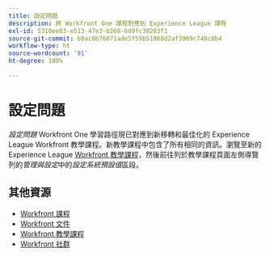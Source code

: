 ```yaml
---
title: 設定問題
description: 將 Workfront One 課程對應到 Experience League 課程
exl-id: 5310ee03-e513-47e3-b268-6d9fc30283f1
source-git-commit: b0ac8b76071ade5f59b51060d2af3909c740c8b4
workflow-type: ht
source-wordcount: '91'
ht-degree: 100%

---
```


# 設定問題

*設定問題* Workfront One 學習路徑現已對應到新移轉和最佳化的 Experience League Workfront 教學課程。新教學課程中包含了所有相同的資訊。瀏覽至新的 Experience League [Workfront 教學課程](https://experienceleague.adobe.com/docs/workfront-learn/tutorials-workfront/home.html)，然後前往列於教學課程頁面左側導覽列的&#x200B;*管理與設定*&#x200B;中的&#x200B;*設定系統預設值*&#x200B;區段。

## 其他資源

* [Workfront 課程](https://experienceleague.adobe.com/?lang=en&amp;Solution=Workfront#courses)
* [Workfront 文件](https://experienceleague.adobe.com/docs/workfront.html)
* [Workfront 教學課程](https://experienceleague.adobe.com/docs/workfront-learn/tutorials-workfront/home.html)
* [Workfront 社群](https://experienceleaguecommunities.adobe.com/t5/workfront/ct-p/workfront)
